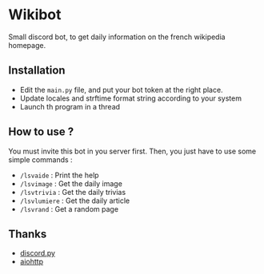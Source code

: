 # Wikibot

Small discord bot, to get daily information on the french wikipedia homepage.

## Installation

* Edit the `main.py` file, and put your bot token at the right place.
* Update locales and strftime format string according to your system
* Launch th program in a thread

## How to use ?

You must invite this bot in you server first. Then, you just have to use some simple commands :

* `/lsvaide` : Print the help
* `/lsvimage` : Get the daily image
* `/lsvtrivia` : Get the daily trivias
* `/lsvlumiere` : Get the daily article
* `/lsvrand` : Get a random page

## Thanks

* [discord.py](https://github.com/Rapptz/discord.py)
* [aiohttp](http://aiohttp.readthedocs.io/en/stable/index.html)
